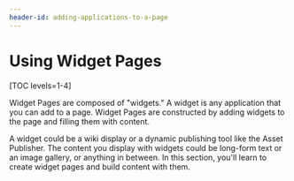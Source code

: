 ```yaml
---
header-id: adding-applications-to-a-page
---
```


# Using Widget Pages

[TOC levels=1-4]

Widget Pages are composed of "widgets." A widget is any application that you can
add to a page. Widget Pages are constructed by adding widgets to the page and
filling them with content.

A widget could be a wiki display or a dynamic publishing tool like the Asset
Publisher. The content you display with widgets could be long-form text or an
image gallery, or anything in between. In this section, you'll learn to create
widget pages and build content with them.
